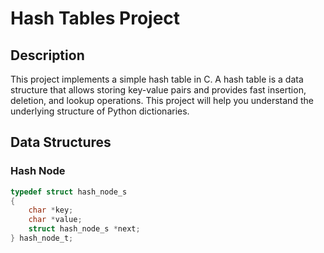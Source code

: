 # Hash Tables Project

## Description
This project implements a simple hash table in C. A hash table is a data structure that allows storing key-value pairs and provides fast insertion, deletion, and lookup operations. This project will help you understand the underlying structure of Python dictionaries.

## Data Structures

### Hash Node
```c
typedef struct hash_node_s
{
    char *key;
    char *value;
    struct hash_node_s *next;
} hash_node_t;
